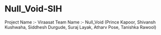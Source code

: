 # Null_Void-SIH
Project Name :- Viraasat  Team Name :- Null_Void (Prince Kapoor, Shivansh Kushwaha, Siddhesh Durgude, Suraj Layak, Atharv Pose, Tanishka Rawool)
